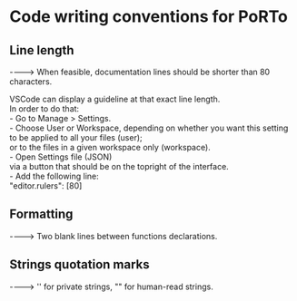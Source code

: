 # Code writing conventions for PoRTo

## Line length
----> When feasible, documentation lines should be shorter than 80 characters.

VSCode can display a guideline at that exact line length.  
In order to do that:  
    - Go to Manage > Settings.  
    - Choose User or Workspace, depending on whether you want this setting  
        to be applied to all your files (user);  
        or to the files in a given workspace only (workspace).  
    - Open Settings file (JSON)  
        via a button that should be on the topright of the interface.  
    - Add the following line:  
        "editor.rulers": [80]  

## Formatting
----> Two blank lines between functions declarations.

## Strings quotation marks
----> '' for private strings, "" for human-read strings.